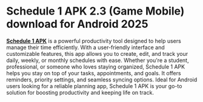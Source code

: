 ﻿# Schedule 1 APK 2.3 (Game Mobile) download for Android 2025
**[Schedule 1 APK](https://apkmodjoy.net/schedule-1/)** is a powerful productivity tool designed to help users manage their time efficiently. With a user-friendly interface and customizable features, this app allows you to create, edit, and track your daily, weekly, or monthly schedules with ease. Whether you're a student, professional, or someone who loves staying organized, Schedule 1 APK helps you stay on top of your tasks, appointments, and goals. It offers reminders, priority settings, and seamless syncing options. Ideal for Android users looking for a reliable planning app, Schedule 1 APK is your go-to solution for boosting productivity and keeping life on track.

